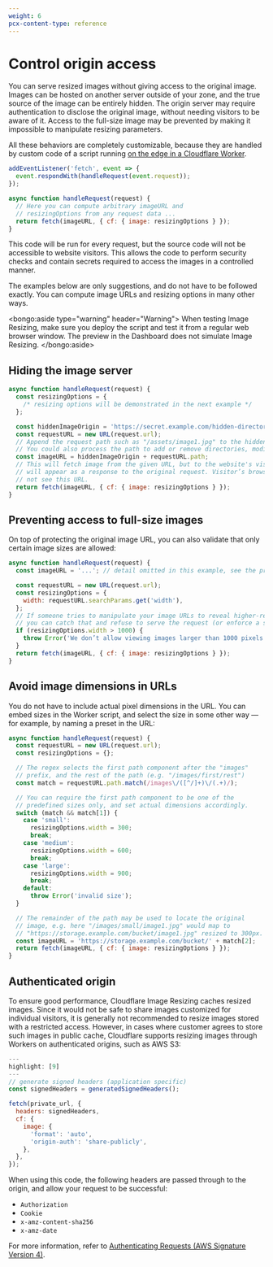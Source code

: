 ```yaml
---
weight: 6
pcx-content-type: reference
---
```


# Control origin access

You can serve resized images without giving access to the original image. Images can be hosted on another server outside of your zone, and the true source of the image can be entirely hidden. The origin server may require authentication to disclose the original image, without needing visitors to be aware of it. Access to the full-size image may be prevented by making it impossible to manipulate resizing parameters.

All these behaviors are completely customizable, because they are handled by custom code of a script running [on the edge in a Cloudflare Worker](/image-resizing/resize-with-workers).

```js
addEventListener('fetch', event => {
  event.respondWith(handleRequest(event.request));
});

async function handleRequest(request) {
  // Here you can compute arbitrary imageURL and
  // resizingOptions from any request data ...
  return fetch(imageURL, { cf: { image: resizingOptions } });
}
```

This code will be run for every request, but the source code will not be accessible to website visitors. This allows the code to perform security checks and contain secrets required to access the images in a controlled manner.

The examples below are only suggestions, and do not have to be followed exactly. You can compute image URLs and resizing options in many other ways.

<bongo:aside type="warning" header="Warning">
When testing Image Resizing, make sure you deploy the script and test it from a regular web browser window. The preview in the Dashboard does not simulate Image Resizing.
</bongo:aside>

## Hiding the image server

```js
async function handleRequest(request) {
  const resizingOptions = {
    /* resizing options will be demonstrated in the next example */
  };

  const hiddenImageOrigin = 'https://secret.example.com/hidden-directory';
  const requestURL = new URL(request.url);
  // Append the request path such as "/assets/image1.jpg" to the hiddenImageOrigin.
  // You could also process the path to add or remove directories, modify filenames, etc.
  const imageURL = hiddenImageOrigin + requestURL.path;
  // This will fetch image from the given URL, but to the website's visitors this
  // will appear as a response to the original request. Visitor’s browser will
  // not see this URL.
  return fetch(imageURL, { cf: { image: resizingOptions } });
}
```

## Preventing access to full-size images

On top of protecting the original image URL, you can also validate that only certain image sizes are allowed:

```js
async function handleRequest(request) {
  const imageURL = '...'; // detail omitted in this example, see the previous example

  const requestURL = new URL(request.url);
  const resizingOptions = {
    width: requestURL.searchParams.get('width'),
  };
  // If someone tries to manipulate your image URLs to reveal higher-resolution images,
  // you can catch that and refuse to serve the request (or enforce a smaller size, etc.)
  if (resizingOptions.width > 1000) {
    throw Error('We don’t allow viewing images larger than 1000 pixels wide');
  }
  return fetch(imageURL, { cf: { image: resizingOptions } });
}
```

## Avoid image dimensions in URLs

You do not have to include actual pixel dimensions in the URL. You can embed sizes in the Worker script, and select the size in some other way — for example, by naming a preset in the URL:

```js
async function handleRequest(request) {
  const requestURL = new URL(request.url);
  const resizingOptions = {};

  // The regex selects the first path component after the "images"
  // prefix, and the rest of the path (e.g. "/images/first/rest")
  const match = requestURL.path.match(/images\/([^/]+)\/(.+)/);

  // You can require the first path component to be one of the
  // predefined sizes only, and set actual dimensions accordingly.
  switch (match && match[1]) {
    case 'small':
      resizingOptions.width = 300;
      break;
    case 'medium':
      resizingOptions.width = 600;
      break;
    case 'large':
      resizingOptions.width = 900;
      break;
    default:
      throw Error('invalid size');
  }

  // The remainder of the path may be used to locate the original
  // image, e.g. here "/images/small/image1.jpg" would map to
  // "https://storage.example.com/bucket/image1.jpg" resized to 300px.
  const imageURL = 'https://storage.example.com/bucket/' + match[2];
  return fetch(imageURL, { cf: { image: resizingOptions } });
}
```

## Authenticated origin

To ensure good performance, Cloudflare Image Resizing caches resized images. Since it would not be safe to share images customized for individual visitors, it is generally not recommended to resize images stored with a restricted access. However, in cases where customer agrees to store such images in public cache, Cloudflare supports resizing images through Workers on authenticated origins, such as AWS S3:

```js
---
highlight: [9]
---
// generate signed headers (application specific)
const signedHeaders = generatedSignedHeaders();

fetch(private_url, {
  headers: signedHeaders,
  cf: {
    image: {
      'format': 'auto',
      'origin-auth': 'share-publicly',
    },
  },
});
```

When using this code, the following headers are passed through to the origin, and allow your request to be successful:

- `Authorization`
- `Cookie`
- `x-amz-content-sha256`
- `x-amz-date`

For more information, refer to [Authenticating Requests (AWS Signature Version 4)](https://docs.aws.amazon.com/AmazonS3/latest/API/sig-v4-authenticating-requests.html).
